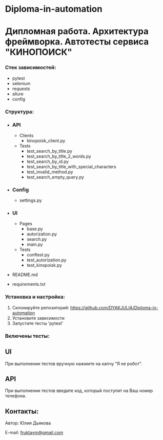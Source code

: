 # Diploma-in-automation
# Дипломная работа. Архитектура фреймворка. Автотесты сервиса "КИНОПОИСК"

### Стек зависимостей:
- pytest
- selenium
- requests
- allure
- config
  
### Структура:

- ### API
	- Clients
		- kinopoisk_client.py
	- Tests
		- test_search_by_title.py
    	- test_search_by_title_2_words.py
  		- test_search_by_id.py
      	- test_search_by_title_with_special_characters
      	- test_invalid_method.py
      	- test_search_empty_query.py

- ### Config
  - settings.py
 - ### UI
   	- Pages
   	  	- base.py
   	  	- autorization.py
   	  	- search.py
   	  	- main.py
	- Tests
  		- conftest.py
  		- test_autorization.py
  		- test_kinopoisk.py
- README.md
- requirements.txt

### Установка и настройка:
1. Склонируйте репозиторий: https://github.com/DYAKJULIA/Diploma-in-automation
2. Установите зависимости
3. Запустите тесты 'pytest'

### Включены тесты:
## UI
При выполнении тестов вручную нажмите на капчу "Я не робот".
## API
При выполнении тестов введите код, который поступит на Ваш номер телефона.

## Контакты:
Автор: Юлия Дьякова

E-mail: fruktaym@gmail.com
